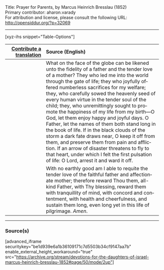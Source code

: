 <html>
<head></head>
<body>
Title: Prayer for Parents, by Marcus Heinrich Bresslau (1852)<br />
Primary contributor: aharon.varady<br />
For attribution and license, please consult the following URL: <a href="http://opensiddur.org/?p=32069">http://opensiddur.org/?p=32069</a>
<p />
<hr />

[xyz-ihs snippet="Table-Options"]<table style="margin-left: auto; margin-right: auto;" class="draggable">
<thead><tr><th id="x" style="text-align: right;"><a href="/translate/" target="_blank" rel="noopener">Contribute a translation</a></th><th style="text-align: left;">Source (English)</th></tr></thead>
<tbody>
<tr><td style="vertical-align:top;" width="25%">
<div class="liturgy" lang="he">

</span></div></td>
 
<td style="vertical-align:top;">
<div class="english" lang="en">
What on the face of the globe can be likened unto the fidelity of a father and the tender love of a mother? They who led me into the world through the gate of life; they who joyfully offered numberless sacrifices for my welfare; they, who carefully sowed the heavenly seed of every human virtue in the tender soul of the child; they, who unremittingly sought to promote the happiness of my life from my birth—O God, let them enjoy happy and joyful days. O Father, let the names of them both stand long in the book of life. If in the black clouds of the storm a dark fate draws near, O keep it off from them, and preserve them from pain and affliction. If an arrow of disaster threatens to fly to that heart, under which I felt the first pulsation of life: O Lord, arrest it and ward it off. 
</div></td></tr>


<tr><td style="vertical-align:top;">
<div class="liturgy" lang="he">

</span></div></td>
 
<td style="vertical-align:top;">
<div class="english" lang="en">
With no earthly good am I able to requite the tender love of the faithful father and affectionate mother; therefore reward Thou them, all-kind Father, with Thy blessing, reward them with tranquillity of mind, with concord and contentment, with health and cheerfulness, and sustain them long, even long yet in this life of pilgrimage. <em>Amen</em>.
</div></td></tr>
</tbody></table>

<hr />

<h3>Source(s)</h3>

[advanced_iframe securitykey="be1d939e6a1b36109171c7d5503b34cf9147aa7b" enable_external_height_workaround="true" src="https://archive.org/stream/devotions-for-the-daughters-of-israel-marcus-heinrich-bresslau-1852#page/50/mode/2up"]

&nbsp;
</body>
</html>